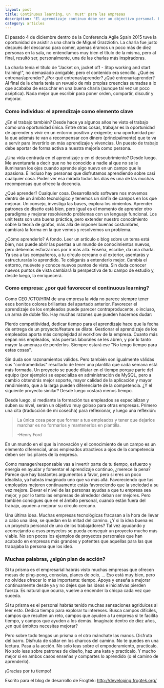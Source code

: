 ```yaml
---
layout: post
title: Continuous learning, un 'must' para las empresas
description: "El aprendizaje continuo debe ser un objectivo personal. Pero también debe ir más allá, las empresas deben favorecerlo y fomentarlo"
category: articles
---
```


El pasado 4 de diciembre dentro de la Conferencia Agile Spain 2015 tuve la oportunidad de asistir a una charla de Miguel Grazziotin. La charla fue justo después del descanso para comer, apenas éramos un poco más de diez personas en la sala, no entendíamos muy bien el título de la misma, pero al final, resultó ser, personalmente, una de las charlas más inspiradoras.

La charla tenía el título de "Jacket on, jacket off - Stop working and start training!", no demasiado amigable, pero el contenido era sencillo. ¿Qué es entrenar/aprender? ¿Por qué entrenar/aprender? ¿Qué entrenar/aprender? Al final de la charla tenía un revuelo de mis propias creencias sumadas a lo que acababa de escuchar en una buena charla (aunque tal vez un poco aséptica). Nada mejor que escribir para poner orden, compartir, discutir y mejorar.


### Como individuo: el aprendizaje como elemento clave

¿En el trabajo también? Desde hace ya algunos años he visto el trabajo como una oportunidad única. Entre otras cosas, trabajar es la oportunidad de aprender y vivir en un entorno positivo y exigente; una oportunidad por la que además te van a recompensar con dinero (principalmente) que te va a servir para invertirlo en más aprendizaje y vivencias. Un puesto de trabajo debe aportar de forma activa a nuestra mejoría como persona.

¿Una vida centrada en el aprendizaje y en el descubrimiento? Desde luego. Me aventuraría a decir que no he conocido a nadie al que no se le iluminaran los ojos cuando aprende algo nuevo en un campo que le apasiona. E incluso hay personas que disfrutamos aprendiendo sobre casi cualquier cosa. Poder ver esa mirada todos los días es una de las muchas recompensas que ofrece la docencia.

¿Qué aprender? Cualquier cosa. Desarrollando software nos movemos dentro de un ámbito tecnológico y tenemos un sinfín de campos en los que mejorar. Un consejo, investiga las bases, explora los cimientos. Aprender patrones de diseño está bien, pero igual es el momento de aprender otro paradigma y mejorar resolviendo problemas con un lenguaje funcional. Los unit tests son una buena práctica, pero extender nuestro conocimiento sobre la teoría de grafos, más allá de imponer buenas costumbres, cambiará la forma en la que vemos y resolvemos un problema.

¿Cómo aprenderlo? A fondo. Leer un artículo o blog sobre un tema está bien, nos puede abrir las puertas a un mundo de conocimientos nuevos, pero debemos esforzarnos por ir más allá. Enseña, escribe, da una charla. Ya sea a tus compañeros, a tu círculo cercano o al exterior, asentarás y estructurarás lo aprendido. Te obligarás a entenderlo mejor. Cambia el entorno, muévete y conoce nuevos puntos de vista. Sin duda conocer nuevos puntos de vista cambiará la perspectiva de tu campo de estudio y, desde luego, la enriquecerá.


### Como empresa: ¿por qué favorecer el continuous learning?

Como CEO /CTO/HRM de una empresa la vida no parece siempre tener esos bonitos colores brillantes del apartado anterior. Favorecer el aprendizaje de los empleados puede parecer contraproducente, o incluso, un arma de doble filo. Hay muchas razones que pueden hacernos dudar:

Pierdo competitividad, dedicar tiempo para el aprendizaje hace que la fecha de entrega de un proyecto/feature se dilate. Gestionar el aprendizaje de los empleados aporta más complejidad al workflow de la empresa. Cuanto más sepan mis empleados, más puertas laborales se les abren, y por lo tanto mayor la amenaza de perderlos. Siempre estará ese "No tengo tiempo para estas cosas".

Sin duda son razonamientos válidos. Pero también son igualmente válidas sus "contramedidas" resultado de tener una plantilla que cada semana está más formada. Un proyecto se puede dilatar en el tiempo porque parte del equipo (por ejemplo) se especializa en administración de MySQL, pero a cambio obtendrás mejor soporte, mayor calidad de la aplicación y mayor rendimiento, que a la larga pueden diferenciarte de la competencia. ¿Y el siguiente proyecto similar? Desde luego costará menos tiempo.

Desde luego, si mediante la formación tus empleados se especializan y suben su nivel, serán un objetivo muy goloso para otras empresas. Primero una cita (traducción de mi cosecha) para reflexionar, y luego una reflexión:

> La única cosa peor que formar a tus empleados y tener que dejarlos marchar es no formarlos y mantenerlos en plantilla.
>
> -Henry Ford

En un mundo en el que la innovación y el conocimiento de un campo es un elemento diferencial, unos empleados atractivos a ojos de la competencia deben ser los pilares de la empresa.

Como manager/responsable vas a invertir parte de tu tiempo, esfuerzo y energía en ayudar y fomentar el aprendizaje continuo, ¿merece la pena? Parece que hay bastantes argumentos a favor, pero si eres un poco idealista, ya habrás imaginado uno que va más allá. Favoreciendo que tus empleados mejoren continuamente estás favoreciendo que la sociedad a su vez mejore. Elevar el nivel de las personas ayudas a que tu empresa sea mejor, y por lo tanto las empresas de alrededor deban ser mejores. Pero también consigues que en el ámbito personal, cuando están fuera del trabajo, ayuden a mejorar su círculo cercano.

Una última idea. Muchas empresas tecnológicas fracasan a la hora de llevar a cabo una idea, se quedan en la mitad del camino. ¿Y si la idea buena es un proyecto personal de uno de los trabajadores? Tal vez ayudando y aconsejando a esos proyectos se pueda conseguir un proyecto mucho más viable. No son pocos los ejemplos de proyectos personales que han acabado en empresas más grandes y potentes que aquellas para las que trabajaba la persona que los ideó.


### Muchas palabras, ¿algún plan de acción?

Si tu prisma es el empresarial habrás visto muchas empresas que ofrecen mesas de ping-pong, consolas, planes de ocio, ... Eso está muy bien, pero no olvides ofrecer lo más importante: tiempo. Apoya y enseña a mejorar continuamente desde ya y no dejes que las ideas e iniciativas pierden fuerza. Es natural que ocurra, vuelve a encender la chispa cada vez que suceda.

Si tu prisma es el personal habrás tenido muchas sensaciones agridulces al leer esto. Dedica tiempo para explorar tu intereses. Busca campos difíciles, campos que resulten un reto, campos que ayuden a tu empresa si te facilita tiempo, y campos que ayuden a los demás. Imagínate dentro de diez años, ¿en qué ámbitos necesitas mejorar?

Pero sobre todo tengas un prisma o el otro mánchate las manos. Disfruta del barro. Disfruta de saltar en los charcos del camino. No te quedes en una lectura. Pasa a la acción. No solo leas sobre el empoderamiento, practícalo. No solo leas sobre patrones de diseño, haz una kata y practícalo. Y mucho mejor si en ambos casos enseñas y compartes lo aprendido (o el camino de aprenderlo).

¡Gracias por tu tiempo!

Escrito para el blog de desarrollo de Frogtek: http://developing.frogtek.org/

